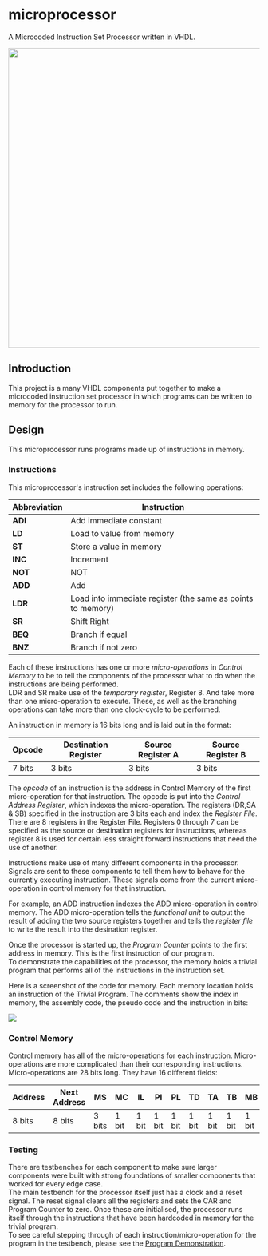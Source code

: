 # microprocessor
A Microcoded Instruction Set Processor written in VHDL.

<img src="https://github.com/nating/microprocessor/blob/master/Images/Full-Processor-Schematic.png" width="600">

## Introduction
This project is a many VHDL components put together to make a microcoded instruction set processor in which programs can be written to memory for the processor to run.

## Design
This microprocessor runs programs made up of instructions in memory.

### Instructions
This microprocessor's instruction set includes the following operations:

Abbreviation    | Instruction
----------------|---------------------------------------------------------------------------------------------
**ADI**         |  Add immediate constant
**LD**          |   Load to value from memory
**ST**          |   Store a value in memory
**INC**         |   Increment
**NOT**         |   NOT
**ADD**         |   Add
**LDR**         |   Load into immediate register (the same as points to memory)
**SR**          |   Shift Right
**BEQ**         |   Branch if equal
**BNZ**         |   Branch if not zero

Each of these instructions has one or more _micro-operations_ in _Control Memory_ to be to tell the components of the processor what to do when the instructions are being performed.  
  LDR and SR make use of the _temporary register_, Register 8. And take more than one micro-operation to execute. These, as well as the branching operations can take more than one clock-cycle to be performed.  
  
An instruction in memory is 16 bits long and is laid out in the format:

Opcode    | Destination Register | Source Register A | Source Register B
----------|----------------------|-------------------|--------------------------------------------------
 7 bits   | 3 bits               | 3 bits            | 3 bits

The _opcode_ of an instruction is the address in Control Memory of the first micro-operation for that instruction. The opcode is put into the _Control Address Register_, which indexes the micro-operation. The registers (DR,SA & SB) specified in the instruction are 3 bits each and index the _Register File_. There are 8 registers in the Register File. Registers 0 through 7 can be specified as the source or destination registers for instructions, whereas register 8 is used for certain less straight forward instructions that need the use of another.

Instructions make use of many different components in the processor. Signals are sent to these components to tell them how to behave for the currently executing instruction. These signals come from the current micro-operation in control memory for that instruction.

For example, an ADD instruction indexes the ADD micro-operation in control memory. The ADD micro-operation tells the _functional unit_ to output the result of adding the two source registers together and tells the _register file_ to write the result into the desination register.

Once the processor is started up, the _Program Counter_ points to the first address in memory. This is the first instruction of our program.  
  To demonstrate the capabilities of the processor, the memory holds a trivial program that performs all of the instructions in the instruction set. 
  
Here is a screenshot of the code for memory. Each memory location holds an instruction of the Trivial Program. The comments show the index in memory, the assembly code, the pseudo code and the instruction in bits:
  
<img src="https://github.com/nating/microprocessor/blob/master/Images/Trivial-Program.png">  

### Control Memory
Control memory has all of the micro-operations for each instruction. Micro-operations are more complicated than their corresponding instructions. Micro-operations are 28 bits long. They have 16 different fields:

Address	| Next Address | MS	  | MC  | IL  | PI  | PL  | TD  | TA  | TB  | MB  | FS   | MD  | RW  | MM  | MW
--------|--------------|------|-----|-----|-----|-----|-----|-----|-----|-----|------|-----|-----|-----|---------------
 8 bits | 8 bits       |3 bits|1 bit|1 bit|1 bit|1 bit|1 bit|1 bit|1 bit|1 bit|5 bits|1 bit|1 bit|1 bit|1 bit  

### Testing
There are testbenches for each component to make sure larger components were built with strong foundations of smaller components that worked for every edge case.  
  The main testbench for the processor itself just has a clock and a reset signal. The reset signal clears all the registers and sets the CAR and Program Counter to zero. Once these are initialised, the processor runs itself through the instructions that have been hardcoded in memory for the trivial program.  
  To see careful stepping through of each instruction/micro-operation for the program in the testbench, please see the <a href="https://github.com/nating/microprocessor/blob/master/ProgramDemonstration.pages">Program Demonstration<a>.
